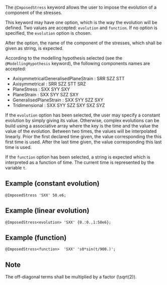 The `@ImposedStress` keyword allows the user to impose the evolution
of a component of the stresses.

This keyword may have one option, which is the way the evolution will
be defined. Two values are accepted: `evolution` and `function`. If no
option is specified, the `evolution` option is chosen.

After the option, the name of the component of the stresses, which
shall be given as string, is expected.

According to the modelling hypothesis selected (see the
`@ModellingHypothesis` keyword), the following components names are
accepted:

- AxisymmetricalGeneralisedPlaneStrain : SRR SZZ STT
- Axisymmetrical                       : SRR SZZ STT SRZ
- PlaneStress                          : SXX SYY     SXY
- PlaneStrain                          : SXX SYY SZZ SXY
- GeneralisedPlaneStrain               : SXX SYY SZZ SXY
- Tridimensional                       : SXX SYY SZZ SXY SXZ SYZ

If the `evolution` option has been selected, the user may specify a
constant evolution by simply giving its value. Otherwise, complex
evolutions can be build using a associative array where the key is the
time and the value the value of the evolution. Between two times, the
values will be interpolated linearly. Prior the first declared time
given, the value corresponding the this first time is used. After the
last time given, the value corresponding this last time is used.

If the `function` option has been selected, a string is expected which
is interpreted as a function of time. The current time is represented
by the variable `t`.

## Example (constant evolution)

~~~~ {.cpp}
@ImposedStress 'SXX' 50.e6;
~~~~~~~~

## Example (linear evolution)

~~~~ {.cpp}
@ImposedStress<evolution> 'SXX' {0.:0.,1:50e6};
~~~~~~~~

## Example (function)

~~~~ {.cpp}
@ImposedStress<function>  'SXX' 's0*sin(t/900.)';
~~~~~~~~

## Note

The off-diagonal terms shall be multiplied by a factor \(\sqrt(2)\).
